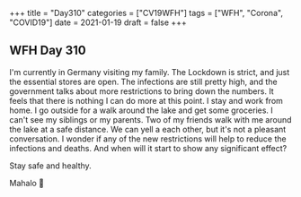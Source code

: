 +++
title = "Day310"
categories = ["CV19WFH"]
tags = ["WFH", "Corona", "COVID19"]
date = 2021-01-19
draft = false
+++

## WFH Day 310

I'm currently in Germany visiting my family. The Lockdown is strict, and just the essential stores are open. The infections are still pretty high, and the government talks about more restrictions to bring down the numbers. It feels that there is nothing I can do more at this point. I stay and work from home. I go outside for a walk around the lake and get some groceries. I can't see my siblings or my parents. Two of my friends walk with me around the lake at a safe distance. We can yell a each other, but it's not a pleasant conversation. I wonder if any of the new restrictions will help to reduce the infections and deaths. And when will it start to show any significant effect?

Stay safe and healthy.

Mahalo 🌸